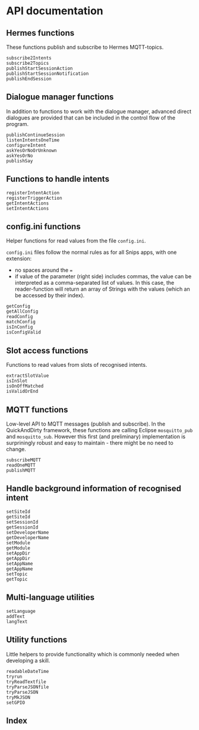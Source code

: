 # API documentation

## Hermes functions

These functions publish and subscribe to Hermes MQTT-topics.

```@docs
subscribe2Intents
subscribe2Topics
publishStartSessionAction
publishStartSessionNotification
publishEndSession
```


## Dialogue manager functions

In addition to functions to work with the dialogue manager,
advanced direct dialogues are provided that can be included
in the control flow of the program.

```@docs
publishContinueSession
listenIntentsOneTime
configureIntent
askYesOrNoOrUnknown
askYesOrNo
publishSay
```


## Functions to handle intents

```@docs
registerIntentAction
registerTriggerAction
getIntentActions
setIntentActions
```



## config.ini functions

Helper functions for read values from the file `config.ini`.

`config.ini` files follow the normal rules as for all Snips apps, with
one extension:

- no spaces around the `=`
- if value of the parameter (right side) includes commas,
  the value can be interpreted as a comma-separated list of values.
  In this case, the reader-function will return an array of Strings
  with the values (which an be accessed by their index).


```@docs
getConfig
getAllConfig
readConfig
matchConfig
isInConfig
isConfigValid
```


## Slot access functions

Functions to read values from slots of recognised intents.

```@docs
extractSlotValue
isInSlot
isOnOffMatched
isValidOrEnd
```


## MQTT functions

Low-level API to MQTT messages (publish and subscribe).
In the QuickAndDirty framework, these functions are calling
Eclipse `mosquitto_pub` and `mosquitto_sub`. However
this first (and preliminary) implementation is surpriningly
robust and easy to maintain - there might be no need to change.

```@docs
subscribeMQTT
readOneMQTT
publishMQTT
```



## Handle background information of recognised intent
```@docs
setSiteId
getSiteId
setSessionId
getSessionId
setDeveloperName
getDeveloperName
setModule
getModule
setAppDir
getAppDir
setAppName
getAppName
setTopic
getTopic
```

## Multi-language utilities
```@docs
setLanguage
addText
langText
```

## Utility functions

Little helpers to provide functionality which is commonly needed
when developing a skill.

```@docs
readableDateTime
tryrun
tryReadTextfile
tryParseJSONfile
tryParseJSON
tryMkJSON
setGPIO
```

## Index

```@index
```
